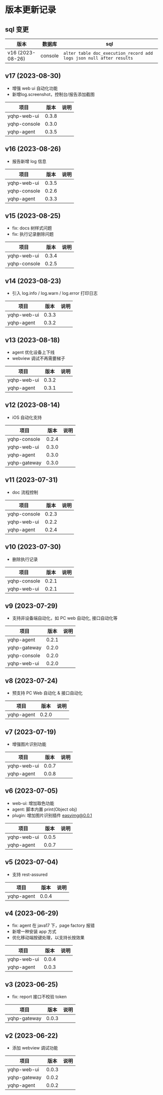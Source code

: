 # 版本更新记录

## sql 变更

| 版本             | 数据库  | sql                                                                 |
| ---------------- | ------- | ------------------------------------------------------------------- |
| v16 (2023-08-26) | console | `alter table doc_execution_record add logs json null after results` |

## v17 (2023-08-30)

- 增强 web ui 自动化功能
- 新增log.screenshot，控制台/报告添加截图

| 项目         | 版本  | 说明 |
| ------------ | ----- | ---- |
| yqhp-web-ui  | 0.3.8 |      |
| yqhp-console | 0.3.0 |      |
| yqhp-agent   | 0.3.5 |      |

## v16 (2023-08-26)

- 报告新增 log 信息

| 项目         | 版本  | 说明 |
| ------------ | ----- | ---- |
| yqhp-web-ui  | 0.3.5 |      |
| yqhp-console | 0.2.6 |      |
| yqhp-agent   | 0.3.3 |      |

## v15 (2023-08-25)

- fix: docs 树样式问题
- fix: 执行记录删除问题

| 项目         | 版本  | 说明 |
| ------------ | ----- | ---- |
| yqhp-web-ui  | 0.3.4 |      |
| yqhp-console | 0.2.5 |      |

## v14 (2023-08-23)

- 引入 log.info / log.warn / log.error 打印日志

| 项目        | 版本  | 说明 |
| ----------- | ----- | ---- |
| yqhp-web-ui | 0.3.3 |      |
| yqhp-agent  | 0.3.2 |      |

## v13 (2023-08-18)

- agent 优化设备上下线
- webview 调试不再需要梯子

| 项目        | 版本  | 说明 |
| ----------- | ----- | ---- |
| yqhp-web-ui | 0.3.2 |      |
| yqhp-agent  | 0.3.1 |      |

## v12 (2023-08-14)

- iOS 自动化支持

| 项目         | 版本  | 说明 |
| ------------ | ----- | ---- |
| yqhp-console | 0.2.4 |      |
| yqhp-web-ui  | 0.3.0 |      |
| yqhp-agent   | 0.3.0 |      |
| yqhp-gateway | 0.3.0 |      |

## v11 (2023-07-31)

- doc 流程控制

| 项目         | 版本  | 说明 |
| ------------ | ----- | ---- |
| yqhp-console | 0.2.3 |      |
| yqhp-web-ui  | 0.2.2 |      |
| yqhp-agent   | 0.2.4 |      |

## v10 (2023-07-30)

- 删除执行记录

| 项目         | 版本  | 说明 |
| ------------ | ----- | ---- |
| yqhp-console | 0.2.1 |      |
| yqhp-web-ui  | 0.2.1 |      |

## v9 (2023-07-29)

- 支持非设备端自动化，如 PC web 自动化, 接口自动化等

| 项目         | 版本  | 说明 |
| ------------ | ----- | ---- |
| yqhp-agent   | 0.2.1 |      |
| yqhp-gateway | 0.2.0 |      |
| yqhp-console | 0.2.0 |      |
| yqhp-web-ui  | 0.2.0 |      |

## v8 (2023-07-24)

- 预支持 PC Web 自动化 & 接口自动化

| 项目       | 版本  | 说明 |
| ---------- | ----- | ---- |
| yqhp-agent | 0.2.0 |      |

## v7 (2023-07-19)

- 增强图片识别功能

| 项目        | 版本  | 说明 |
| ----------- | ----- | ---- |
| yqhp-web-ui | 0.0.7 |      |
| yqhp-agent  | 0.0.8 |      |

## v6 (2023-07-05)

- web-ui: 增加取色功能
- agent: 脚本内置 print(Object obj)
- plugin: 增加图片识别插件 easyimg@0.0.1

| 项目        | 版本  | 说明 |
| ----------- | ----- | ---- |
| yqhp-web-ui | 0.0.5 |      |
| yqhp-agent  | 0.0.7 |      |

## v5 (2023-07-04)

- 支持 rest-assured

| 项目       | 版本  | 说明 |
| ---------- | ----- | ---- |
| yqhp-agent | 0.0.4 |      |

## v4 (2023-06-29)

- fix: agent 在 java17 下，page factory 报错
- 新增一种安装 app 方式
- 优化移动端按键处理，以支持长按效果

| 项目        | 版本  | 说明 |
| ----------- | ----- | ---- |
| yqhp-web-ui | 0.0.4 |      |
| yqhp-agent  | 0.0.3 |      |

## v3 (2023-06-25)

- fix: report 接口不校验 token

| 项目         | 版本  | 说明 |
| ------------ | ----- | ---- |
| yqhp-gateway | 0.0.3 |      |

## v2 (2023-06-22)

- 添加 webview 调试功能

| 项目         | 版本  | 说明 |
| ------------ | ----- | ---- |
| yqhp-web-ui  | 0.0.3 |      |
| yqhp-gateway | 0.0.2 |      |
| yqhp-agent   | 0.0.2 |      |
